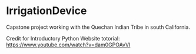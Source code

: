 # IrrigationDevice
Capstone project working with the Quechan Indian Tribe in south California.

Credit for Introductory Python Website totorial: https://www.youtube.com/watch?v=dam0GPOAvVI
